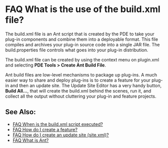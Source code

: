 

FAQ What is the use of the build.xml file?
==========================================

The build.xml file is an Ant script that is created by the PDE to take your plug-in components and combine them into a deployable format. This file compiles and archives your plug-in source code into a single JAR file. The build.properties file controls what goes into your plug-in distribution.

The build.xml file can be created by using the context menu on plugin.xml and selecting **PDE Tools > Create Ant Build File**.

Ant build files are low-level mechanisms to package up plug-ins. A much easier way to share and deploy plug-ins is to create a feature for your plug-in and then an update site. The Update Site Editor has a very handy button, **Build All...**, that will create the build.xml behind the scenes, run it, and collect all the output without cluttering your plug-in and feature projects.

See Also:
---------

*   [FAQ When is the build.xml script executed?](./FAQ_When_is_the_build_script_executed.md "FAQ When is the build.xml script executed?")
*   [FAQ How do I create a feature?](./FAQ_How_do_I_create_a_feature.md "FAQ How do I create a feature?")
*   [FAQ How do I create an update site (site.xml)?](./FAQ_How_do_I_create_an_update_site_(site.xml).md "FAQ How do I create an update site (site.xml)?")
*   [FAQ What is Ant?](./FAQ_What_is_Ant.md "FAQ What is Ant?")

